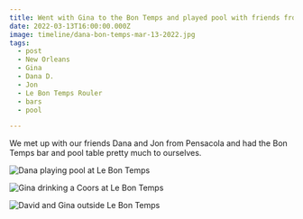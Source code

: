 ```yaml
---
title: Went with Gina to the Bon Temps and played pool with friends from Florida.
date: 2022-03-13T16:00:00.000Z
image: timeline/dana-bon-temps-mar-13-2022.jpg
tags:
  - post 
  - New Orleans
  - Gina
  - Dana D.
  - Jon
  - Le Bon Temps Rouler
  - bars
  - pool

---
```


We met up with our friends Dana and Jon from Pensacola and had the Bon Temps bar and pool table pretty much to ourselves.

![Dana playing pool at Le Bon Temps](/static/img/timeline/dana-bon-temps-mar-13-2022.jpg)

![Gina drinking a Coors at Le Bon Temps](/static/img/gina/gina-bon-temps-mar-13-2022.jpg)

![David and Gina outside Le Bon Temps](/static/img/gina/gina-david-bon-temps-mar-13-2022.jpg)